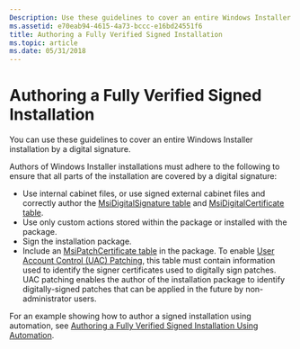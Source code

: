 ```yaml
---
Description: Use these guidelines to cover an entire Windows Installer installation by a digital signature.
ms.assetid: e70eab94-4615-4a73-bccc-e16bd24551f6
title: Authoring a Fully Verified Signed Installation
ms.topic: article
ms.date: 05/31/2018
---
```


# Authoring a Fully Verified Signed Installation

You can use these guidelines to cover an entire Windows Installer installation by a digital signature.

Authors of Windows Installer installations must adhere to the following to ensure that all parts of the installation are covered by a digital signature:

-   Use internal cabinet files, or use signed external cabinet files and correctly author the [MsiDigitalSignature table](msidigitalsignature-table.md) and [MsiDigitalCertificate table](msidigitalcertificate-table.md).
-   Use only custom actions stored within the package or installed with the package.
-   Sign the installation package.
-   Include an [MsiPatchCertificate table](msipatchcertificate-table.md) in the package. To enable [User Account Control (UAC) Patching](user-account-control--uac--patching.md), this table must contain information used to identify the signer certificates used to digitally sign patches. UAC patching enables the author of the installation package to identify digitally-signed patches that can be applied in the future by non-administrator users.

For an example showing how to author a signed installation using automation, see [Authoring a Fully Verified Signed Installation Using Automation](authoring-a-fully-verified-signed-installation-using-automation.md).

 

 



